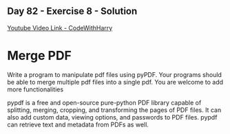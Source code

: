 ## Day 82 - Exercise 8 - Solution

[Youtube Video Link - CodeWithHarry](https://youtu.be/qKKGemhBRVM)

# Merge PDF

Write a program to manipulate pdf files using pyPDF. Your programs should be able to merge multiple pdf files into a single pdf. You are welcome to add more functionalities

pypdf is a free and open-source pure-python PDF library capable of splitting, merging, cropping, and transforming the pages of PDF files. It can also add custom data, viewing options, and passwords to PDF files. pypdf can retrieve text and metadata from PDFs as well.

